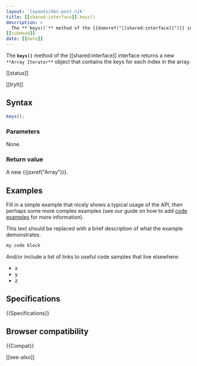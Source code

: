 ```yaml
---
layout: 'layouts/doc-post.njk'
title: [[shared:interface]].keys()
description: >
  The **`keys()`** method of the {{domxref("[[shared:interface]]")}} interface [[description]]
[[subHead]]
date: [[date]]
---
```


The **`keys()`** method of the [[shared:interface]] interface returns a new `**Array Iterator**` object that contains the keys for each index in the array.

[[status]]

[[tryIt]]

## Syntax

```js
keys();
```

### Parameters

None.

### Return value

A new {{jsxref("Array")}}.

## Examples

Fill in a simple example that nicely shows a typical usage of the API, then perhaps some more complex examples (see our guide on how to add [code examples](/en-US/docs/MDN/Contribute/Structures/Code_examples) for more information).

This text should be replaced with a brief description of what the example demonstrates.

```js
my code block
```

And/or include a list of links to useful code samples that live elsewhere:

*   x
*   y
*   z

## Specifications

{{Specifications}}

## Browser compatibility

{{Compat}}

[[see-also]]
